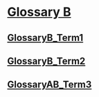 # [Glossary B](#glossary-b)

## [GlossaryB\_Term1](#glossaryb\_term1)

## [GlossaryB\_Term2](#glossaryb\_term2)

## [GlossaryAB\_Term3](#glossaryab\_term3)

